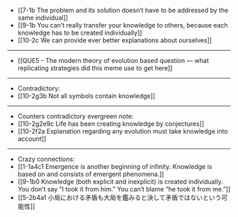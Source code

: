 - [[7-1b The problem and its solution doesn’t have to be addressed by the same individual]]
- [[9-1b You can’t really transfer your knowledge to others, because each knowledge has to be created individually]]
- [[10-2c We can provide ever better explanations about ourselves]]
---
- [[QUE5 - The modern theory of evolution based question — what replicating strategies did this meme use to get here]]
---
- Contradictory:
- [[10-2g3b Not all symbols contain knowledge]]
---
- Counters contradictory evergreen note:
- [[10-2g2e9c Life has been creating knowledge by conjectures]]
- [[10-2f2a Explanation regarding any evolution must take knowledge into account]]
---
- Crazy connections:
- [[1-1a4c1 Emergence is another beginning of infinity. Knowledge is based on and consists of emergent phenomena.]]
- [[9-1b0 Knowledge (both explicit and inexplicit) is created individually. You don’t say “I took it from him.” You can’t blame “he took it from me.”]]
- [[5-2b4a1 小局における矛盾も大局を鑑みると決して矛盾ではないという可能性]]
